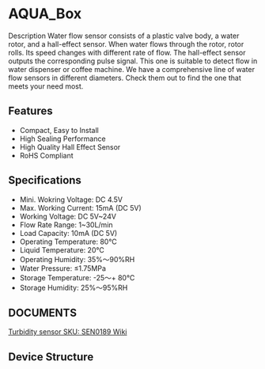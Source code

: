 # AQUA_Box
Description
Water flow sensor consists of a plastic valve body, a water rotor, and a hall-effect sensor. When water flows through the rotor, rotor rolls. Its speed changes with different rate of flow. The hall-effect sensor outputs the corresponding pulse signal. This one is suitable to detect flow in water dispenser or coffee machine. We have a comprehensive line of water flow sensors in different diameters. Check them out to find the one that meets your need most.
 
## Features
* Compact, Easy to Install
* High Sealing Performance
* High Quality Hall Effect Sensor
* RoHS Compliant
 
## Specifications
* Mini. Wokring Voltage: DC 4.5V
* Max. Working Current: 15mA (DC 5V)
* Working Voltage: DC 5V~24V
* Flow Rate Range: 1~30L/min
* Load Capacity: 10mA (DC 5V)
* Operating Temperature: 80℃
* Liquid Temperature: 20℃
* Operating Humidity: 35%～90%RH
* Water Pressure: &le;1.75MPa
* Storage Temperature: -25～+ 80℃
* Storage Humidity: 25%～95%RH

## DOCUMENTS
 [Turbidity sensor SKU: SEN0189 Wiki](https://wiki.dfrobot.com/Turbidity_sensor_SKU__SEN0189)

## Device Structure

